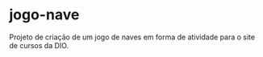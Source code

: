 # jogo-nave
Projeto de criação de um jogo de naves em forma de atividade para o site de cursos da DIO.

